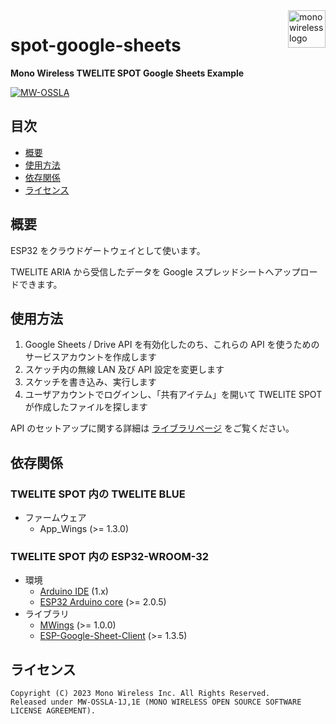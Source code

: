 <a href="https://mono-wireless.com/jp/index.html">
    <img src="https://mono-wireless.com/common/images/logo/logo-land.svg" alt="mono wireless logo" title="MONO WIRELESS" align="right" height="60" />
</a>

# spot-google-sheets

**Mono Wireless TWELITE SPOT Google Sheets Example**

[![MW-OSSLA](https://img.shields.io/badge/License-MW--OSSLA-e4007f)](LICENSE.md)

## 目次

- [概要](#概要)
- [使用方法](#使用方法)
- [依存関係](#依存関係)
- [ライセンス](#ライセンス)

## 概要

ESP32 をクラウドゲートウェイとして使います。

TWELITE ARIA から受信したデータを Google スプレッドシートへアップロードできます。

## 使用方法

1. Google Sheets / Drive API を有効化したのち、これらの API を使うためのサービスアカウントを作成します
2. スケッチ内の無線 LAN 及び API 設定を変更します
3. スケッチを書き込み、実行します
4. ユーザアカウントでログインし、「共有アイテム」を開いて TWELITE SPOT が作成したファイルを探します

API のセットアップに関する詳細は [ライブラリページ](https://github.com/mobizt/ESP-Google-Sheet-Client#prerequisites) をご覧ください。

## 依存関係

### TWELITE SPOT 内の TWELITE BLUE

- ファームウェア
  - App_Wings (>= 1.3.0)

### TWELITE SPOT 内の ESP32-WROOM-32

- 環境
  - [Arduino IDE](https://github.com/arduino/Arduino) (1.x)
  - [ESP32 Arduino core](https://github.com/espressif/arduino-esp32) (>= 2.0.5)
- ライブラリ
  - [MWings](https://github.com/monowireless/mwings_arduino) (>= 1.0.0)
  - [ESP-Google-Sheet-Client](https://github.com/mobizt/ESP-Google-Sheet-Client) (>= 1.3.5)

## ライセンス

``` plain
Copyright (C) 2023 Mono Wireless Inc. All Rights Reserved.
Released under MW-OSSLA-1J,1E (MONO WIRELESS OPEN SOURCE SOFTWARE LICENSE AGREEMENT).
```
